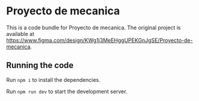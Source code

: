 
  # Proyecto de mecanica

  This is a code bundle for Proyecto de mecanica. The original project is available at https://www.figma.com/design/KWg1j3MeEHggUPEKGnJgSE/Proyecto-de-mecanica.

  ## Running the code

  Run `npm i` to install the dependencies.

  Run `npm run dev` to start the development server.
  